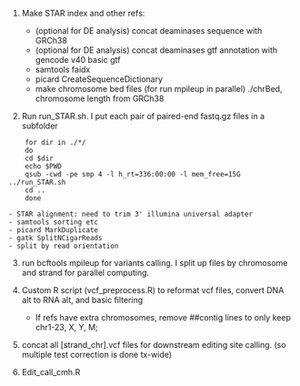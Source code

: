 1. Make STAR index and other refs:
    - (optional for DE analysis) concat deaminases sequence with GRCh38
    - (optional for DE analysis) concat deaminases gtf annotation with gencode v40 basic gtf
    - samtools faidx
    - picard CreateSequenceDictionary
    - make chromosome bed files (for run mpileup in parallel)
     ./chrBed, chromosome length from GRCh38

2. Run run_STAR.sh. 
    I put each pair of paired-end fastq.gz files in a subfolder
```
    for dir in ./*/
    do
    cd $dir
    echo $PWD
    qsub -cwd -pe smp 4 -l h_rt=336:00:00 -l mem_free=15G ../run_STAR.sh 
    cd ..
    done
```

    - STAR alignment: need to trim 3' illumina universal adapter
    - samtools sorting etc
    - picard MarkDuplicate
    - gatk SplitNCigarReads
    - split by read orientation

3. run bcftools mpileup for variants calling. I split up files by chromosome and strand for parallel computing.

4. Custom R script (vcf_preprocess.R) to reformat vcf files, convert DNA alt to RNA alt, and basic filtering
    - If refs have extra chromosomes, remove ##contig lines to only keep chr1-23, X, Y, M;

5. concat all [strand_chr].vcf files for downstream editing site calling. (so multiple test correction is done tx-wide)

6. Edit_call_cmh.R
